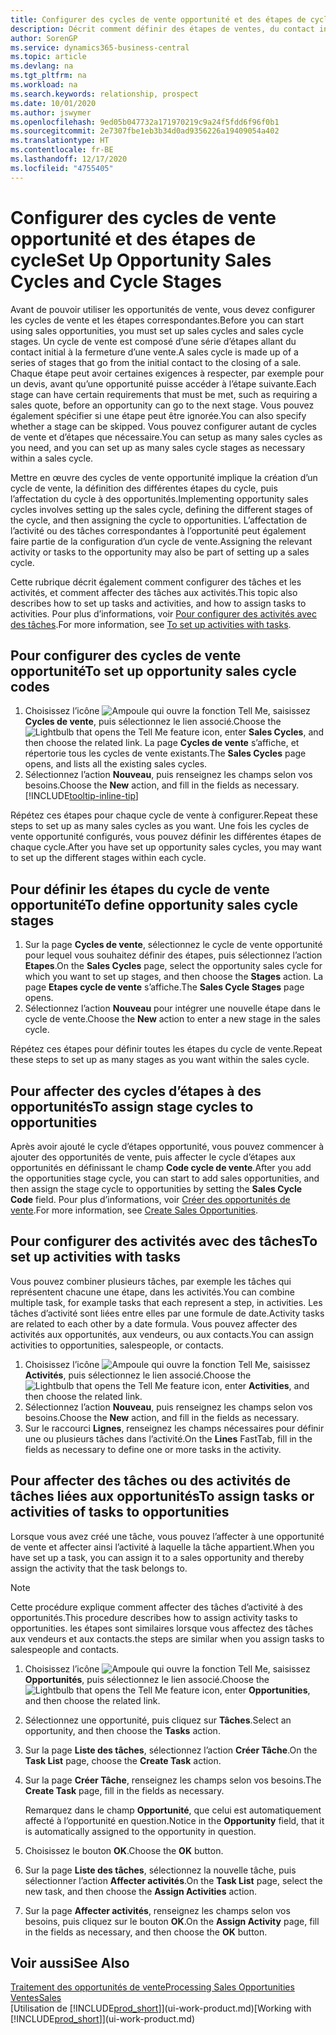 ```yaml
---
title: Configurer des cycles de vente opportunité et des étapes de cycle| Microsoft Docs
description: Décrit comment définir des étapes de ventes, du contact initial à la clôture, créer un cycle de vente et l’affecter aux opportunités dans Business Central.
author: SorenGP
ms.service: dynamics365-business-central
ms.topic: article
ms.devlang: na
ms.tgt_pltfrm: na
ms.workload: na
ms.search.keywords: relationship, prospect
ms.date: 10/01/2020
ms.author: jswymer
ms.openlocfilehash: 9ed05b047732a171970219c9a24f5fdd6f96f0b1
ms.sourcegitcommit: 2e7307fbe1eb3b34d0ad9356226a19409054a402
ms.translationtype: HT
ms.contentlocale: fr-BE
ms.lasthandoff: 12/17/2020
ms.locfileid: "4755405"
---
```

# <a name="set-up-opportunity-sales-cycles-and-cycle-stages"></a><span data-ttu-id="2af7c-103">Configurer des cycles de vente opportunité et des étapes de cycle</span><span class="sxs-lookup"><span data-stu-id="2af7c-103">Set Up Opportunity Sales Cycles and Cycle Stages</span></span>
<span data-ttu-id="2af7c-104">Avant de pouvoir utiliser les opportunités de vente, vous devez configurer les cycles de vente et les étapes correspondantes.</span><span class="sxs-lookup"><span data-stu-id="2af7c-104">Before you can start using sales opportunities, you must set up sales cycles and sales cycle stages.</span></span> <span data-ttu-id="2af7c-105">Un cycle de vente est composé d’une série d’étapes allant du contact initial à la fermeture d’une vente.</span><span class="sxs-lookup"><span data-stu-id="2af7c-105">A sales cycle is made up of a series of stages that go from the initial contact to the closing of a sale.</span></span> <span data-ttu-id="2af7c-106">Chaque étape peut avoir certaines exigences à respecter, par exemple pour un devis, avant qu’une opportunité puisse accéder à l’étape suivante.</span><span class="sxs-lookup"><span data-stu-id="2af7c-106">Each stage can have certain requirements that must be met, such as requiring a sales quote, before an opportunity can go to the next stage.</span></span> <span data-ttu-id="2af7c-107">Vous pouvez également spécifier si une étape peut être ignorée.</span><span class="sxs-lookup"><span data-stu-id="2af7c-107">You can also specify whether a stage can be skipped.</span></span> <span data-ttu-id="2af7c-108">Vous pouvez configurer autant de cycles de vente et d’étapes que nécessaire.</span><span class="sxs-lookup"><span data-stu-id="2af7c-108">You can setup as many sales cycles as you need, and you can set up as many sales cycle stages as necessary within a sales cycle.</span></span>

<span data-ttu-id="2af7c-109">Mettre en œuvre des cycles de vente opportunité implique la création d’un cycle de vente, la définition des différentes étapes du cycle, puis l’affectation du cycle à des opportunités.</span><span class="sxs-lookup"><span data-stu-id="2af7c-109">Implementing opportunity sales cycles involves setting up the sales cycle, defining the different stages of the cycle, and then assigning the cycle to opportunities.</span></span> <span data-ttu-id="2af7c-110">L’affectation de l’activité ou des tâches correspondantes à l’opportunité peut également faire partie de la configuration d’un cycle de vente.</span><span class="sxs-lookup"><span data-stu-id="2af7c-110">Assigning the relevant activity or tasks to the opportunity may also be part of setting up a sales cycle.</span></span>

<span data-ttu-id="2af7c-111">Cette rubrique décrit également comment configurer des tâches et les activités, et comment affecter des tâches aux activités.</span><span class="sxs-lookup"><span data-stu-id="2af7c-111">This topic also describes how to set up tasks and activities, and how to assign tasks to activities.</span></span> <span data-ttu-id="2af7c-112">Pour plus d’informations, voir [Pour configurer des activités avec des tâches](marketing-how-setup-opportunity-sales-cycles-stages.md#to-set-up-activities-with-tasks).</span><span class="sxs-lookup"><span data-stu-id="2af7c-112">For more information, see [To set up activities with tasks](marketing-how-setup-opportunity-sales-cycles-stages.md#to-set-up-activities-with-tasks).</span></span>

## <a name="to-set-up-opportunity-sales-cycle-codes"></a><span data-ttu-id="2af7c-113">Pour configurer des cycles de vente opportunité</span><span class="sxs-lookup"><span data-stu-id="2af7c-113">To set up opportunity sales cycle codes</span></span>
1. <span data-ttu-id="2af7c-114">Choisissez l’icône ![Ampoule qui ouvre la fonction Tell Me](media/ui-search/search_small.png "Dites-moi ce que vous voulez faire"), saisissez **Cycles de vente**, puis sélectionnez le lien associé.</span><span class="sxs-lookup"><span data-stu-id="2af7c-114">Choose the ![Lightbulb that opens the Tell Me feature](media/ui-search/search_small.png "Tell me what you want to do") icon, enter **Sales Cycles**, and then choose the related link.</span></span> <span data-ttu-id="2af7c-115">La page **Cycles de vente** s’affiche, et répertorie tous les cycles de vente existants.</span><span class="sxs-lookup"><span data-stu-id="2af7c-115">The **Sales Cycles** page opens, and lists all the existing sales cycles.</span></span>
2. <span data-ttu-id="2af7c-116">Sélectionnez l’action **Nouveau**, puis renseignez les champs selon vos besoins.</span><span class="sxs-lookup"><span data-stu-id="2af7c-116">Choose the **New** action, and fill in the fields as necessary.</span></span> [!INCLUDE[tooltip-inline-tip](includes/tooltip-inline-tip_md.md)]

<span data-ttu-id="2af7c-117">Répétez ces étapes pour chaque cycle de vente à configurer.</span><span class="sxs-lookup"><span data-stu-id="2af7c-117">Repeat these steps to set up as many sales cycles as you want.</span></span> <span data-ttu-id="2af7c-118">Une fois les cycles de vente opportunité configurés, vous pouvez définir les différentes étapes de chaque cycle.</span><span class="sxs-lookup"><span data-stu-id="2af7c-118">After you have set up opportunity sales cycles, you may want to set up the different stages within each cycle.</span></span>

## <a name="to-define-opportunity-sales-cycle-stages"></a><span data-ttu-id="2af7c-119">Pour définir les étapes du cycle de vente opportunité</span><span class="sxs-lookup"><span data-stu-id="2af7c-119">To define opportunity sales cycle stages</span></span>
1. <span data-ttu-id="2af7c-120">Sur la page **Cycles de vente**, sélectionnez le cycle de vente opportunité pour lequel vous souhaitez définir des étapes, puis sélectionnez l’action **Etapes**.</span><span class="sxs-lookup"><span data-stu-id="2af7c-120">On the **Sales Cycles** page, select the opportunity sales cycle for which you want to set up stages, and then choose the **Stages** action.</span></span> <span data-ttu-id="2af7c-121">La page **Etapes cycle de vente** s’affiche.</span><span class="sxs-lookup"><span data-stu-id="2af7c-121">The **Sales Cycle Stages** page opens.</span></span>
2. <span data-ttu-id="2af7c-122">Sélectionnez l’action **Nouveau** pour intégrer une nouvelle étape dans le cycle de vente.</span><span class="sxs-lookup"><span data-stu-id="2af7c-122">Choose the **New** action to enter a new stage in the sales cycle.</span></span>

<span data-ttu-id="2af7c-123">Répétez ces étapes pour définir toutes les étapes du cycle de vente.</span><span class="sxs-lookup"><span data-stu-id="2af7c-123">Repeat these steps to set up as many stages as you want within the sales cycle.</span></span>

## <a name="to-assign-stage-cycles-to-opportunities"></a><span data-ttu-id="2af7c-124">Pour affecter des cycles d’étapes à des opportunités</span><span class="sxs-lookup"><span data-stu-id="2af7c-124">To assign stage cycles to opportunities</span></span>
<span data-ttu-id="2af7c-125">Après avoir ajouté le cycle d’étapes opportunité, vous pouvez commencer à ajouter des opportunités de vente, puis affecter le cycle d’étapes aux opportunités en définissant le champ **Code cycle de vente**.</span><span class="sxs-lookup"><span data-stu-id="2af7c-125">After you add the opportunities stage cycle, you can start to add sales opportunities, and then assign the stage cycle to opportunities by setting the **Sales Cycle Code** field.</span></span> <span data-ttu-id="2af7c-126">Pour plus d’informations, voir [Créer des opportunités de vente](marketing-how-create-opportunities.md).</span><span class="sxs-lookup"><span data-stu-id="2af7c-126">For more information, see [Create Sales Opportunities](marketing-how-create-opportunities.md).</span></span>

## <a name="to-set-up-activities-with-tasks"></a><span data-ttu-id="2af7c-127">Pour configurer des activités avec des tâches</span><span class="sxs-lookup"><span data-stu-id="2af7c-127">To set up activities with tasks</span></span>
<span data-ttu-id="2af7c-128">Vous pouvez combiner plusieurs tâches, par exemple les tâches qui représentent chacune une étape, dans les activités.</span><span class="sxs-lookup"><span data-stu-id="2af7c-128">You can combine multiple task, for example tasks that each represent a step, in activities.</span></span> <span data-ttu-id="2af7c-129">Les tâches d’activité sont liées entre elles par une formule de date.</span><span class="sxs-lookup"><span data-stu-id="2af7c-129">Activity tasks are related to each other by a date formula.</span></span> <span data-ttu-id="2af7c-130">Vous pouvez affecter des activités aux opportunités, aux vendeurs, ou aux contacts.</span><span class="sxs-lookup"><span data-stu-id="2af7c-130">You can assign activities to opportunities, salespeople, or contacts.</span></span>

1. <span data-ttu-id="2af7c-131">Choisissez l’icône ![Ampoule qui ouvre la fonction Tell Me](media/ui-search/search_small.png "Dites-moi ce que vous voulez faire"), saisissez **Activités**, puis sélectionnez le lien associé.</span><span class="sxs-lookup"><span data-stu-id="2af7c-131">Choose the ![Lightbulb that opens the Tell Me feature](media/ui-search/search_small.png "Tell me what you want to do") icon, enter **Activities**, and then choose the related link.</span></span>
2. <span data-ttu-id="2af7c-132">Sélectionnez l’action **Nouveau**, puis renseignez les champs selon vos besoins.</span><span class="sxs-lookup"><span data-stu-id="2af7c-132">Choose the **New** action, and fill in the fields as necessary.</span></span>
3. <span data-ttu-id="2af7c-133">Sur le raccourci **Lignes**, renseignez les champs nécessaires pour définir une ou plusieurs tâches dans l’activité.</span><span class="sxs-lookup"><span data-stu-id="2af7c-133">On the **Lines** FastTab, fill in the fields as necessary to define one or more tasks in the activity.</span></span>

## <a name="to-assign-tasks-or-activities-of-tasks-to-opportunities"></a><span data-ttu-id="2af7c-134">Pour affecter des tâches ou des activités de tâches liées aux opportunités</span><span class="sxs-lookup"><span data-stu-id="2af7c-134">To assign tasks or activities of tasks to opportunities</span></span>
<span data-ttu-id="2af7c-135">Lorsque vous avez créé une tâche, vous pouvez l’affecter à une opportunité de vente et affecter ainsi l’activité à laquelle la tâche appartient.</span><span class="sxs-lookup"><span data-stu-id="2af7c-135">When you have set up a task, you can assign it to a sales opportunity and thereby assign the activity that the task belongs to.</span></span>

> [!NOTE]  
>   <span data-ttu-id="2af7c-136">Cette procédure explique comment affecter des tâches d’activité à des opportunités.</span><span class="sxs-lookup"><span data-stu-id="2af7c-136">This procedure describes how to assign activity tasks to opportunities.</span></span> <span data-ttu-id="2af7c-137">les étapes sont similaires lorsque vous affectez des tâches aux vendeurs et aux contacts.</span><span class="sxs-lookup"><span data-stu-id="2af7c-137">the steps are similar when you assign tasks to salespeople and contacts.</span></span>

1. <span data-ttu-id="2af7c-138">Choisissez l’icône ![Ampoule qui ouvre la fonction Tell Me](media/ui-search/search_small.png "Dites-moi ce que vous voulez faire"), saisissez **Opportunités**, puis sélectionnez le lien associé.</span><span class="sxs-lookup"><span data-stu-id="2af7c-138">Choose the ![Lightbulb that opens the Tell Me feature](media/ui-search/search_small.png "Tell me what you want to do") icon, enter **Opportunities**, and then choose the related link.</span></span>
2. <span data-ttu-id="2af7c-139">Sélectionnez une opportunité, puis cliquez sur **Tâches**.</span><span class="sxs-lookup"><span data-stu-id="2af7c-139">Select an opportunity, and then choose the **Tasks** action.</span></span>
3. <span data-ttu-id="2af7c-140">Sur la page **Liste des tâches**, sélectionnez l’action **Créer Tâche**.</span><span class="sxs-lookup"><span data-stu-id="2af7c-140">On the **Task List** page, choose the **Create Task** action.</span></span>
4.  <span data-ttu-id="2af7c-141">Sur la page **Créer Tâche**, renseignez les champs selon vos besoins.</span><span class="sxs-lookup"><span data-stu-id="2af7c-141">The **Create Task** page, fill in the fields as necessary.</span></span>

    <span data-ttu-id="2af7c-142">Remarquez dans le champ **Opportunité**, que celui est automatiquement affecté à l’opportunité en question.</span><span class="sxs-lookup"><span data-stu-id="2af7c-142">Notice in the **Opportunity** field, that it is automatically assigned to the opportunity in question.</span></span>
5. <span data-ttu-id="2af7c-143">Choisissez le bouton **OK**.</span><span class="sxs-lookup"><span data-stu-id="2af7c-143">Choose the **OK** button.</span></span>
6. <span data-ttu-id="2af7c-144">Sur la page **Liste des tâches**, sélectionnez la nouvelle tâche, puis sélectionner l’action **Affecter activités**.</span><span class="sxs-lookup"><span data-stu-id="2af7c-144">On the **Task List** page, select the new task, and then choose the **Assign Activities** action.</span></span>
7. <span data-ttu-id="2af7c-145">Sur la page **Affecter activités**, renseignez les champs selon vos besoins, puis cliquez sur le bouton **OK**.</span><span class="sxs-lookup"><span data-stu-id="2af7c-145">On the **Assign Activity** page, fill in the fields as necessary, and then choose the **OK** button.</span></span>

## <a name="see-also"></a><span data-ttu-id="2af7c-146">Voir aussi</span><span class="sxs-lookup"><span data-stu-id="2af7c-146">See Also</span></span>
[<span data-ttu-id="2af7c-147">Traitement des opportunités de vente</span><span class="sxs-lookup"><span data-stu-id="2af7c-147">Processing Sales Opportunities</span></span>](marketing-processing-sales-opportunities.md)  
[<span data-ttu-id="2af7c-148">Ventes</span><span class="sxs-lookup"><span data-stu-id="2af7c-148">Sales</span></span>](sales-manage-sales.md)  
<span data-ttu-id="2af7c-149">[Utilisation de [!INCLUDE[prod_short](includes/prod_short.md)]](ui-work-product.md)</span><span class="sxs-lookup"><span data-stu-id="2af7c-149">[Working with [!INCLUDE[prod_short](includes/prod_short.md)]](ui-work-product.md)</span></span>
